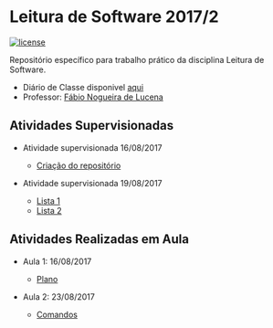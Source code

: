 # Leitura de Software 2017/2

[![license](https://img.shields.io/github/license/antlisufg/ls2017.svg)](https://github.com/antlisufg/ls2017/blob/master/LICENSE)

Repositório específico para trabalho prático da disciplina Leitura de Software.
* Diário de Classe disponivel [aqui](https://docs.google.com/document/d/16-8p7NiB4MzGEB3JXCTUpW3UNgJbvOOGqh-MO5xyRkg/edit)
* Professor: [Fábio Nogueira de Lucena](https://github.com/kyriosdata)


## Atividades Supervisionadas
     
* Atividade supervisionada 16/08/2017
     - [Criação do repositório](https://github.com/antlisufg/ls2017)
     
* Atividade supervisionada 19/08/2017
     - [Lista 1](https://github.com/antlisufg/ls2017/blob/master/Atividades%20Supervisionadas/lista1.md)
     - [Lista 2](https://github.com/antlisufg/ls2017/blob/master/Atividades%20Supervisionadas/lista2.md)
     
     
## Atividades Realizadas em Aula
     
* Aula 1: 16/08/2017
     - [Plano](https://drive.google.com/file/d/0B2KOoPbti6jsZ3BEaGVVaU82VFU/view)
     
* Aula 2: 23/08/2017
     - [Comandos](https://github.com/antlisufg/ls2017/wiki/comandos)
